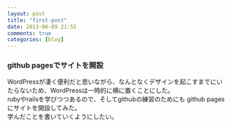```yaml
---
layout: post
title: "first-post"
date: 2013-06-09 21:52
comments: true
categories: [blog]
---
```


### github pagesでサイトを開設

WordPressが凄く便利だと思いながら、なんとなくデザインを起こすまでにいたらないため、WordPressは一時的に横に置くことにした。  
rubyやrailsを学びつつあるので、そしてgithubの練習のためにも github pagesにサイトを開設してみた。  
学んだことを書いていくようにしたい。